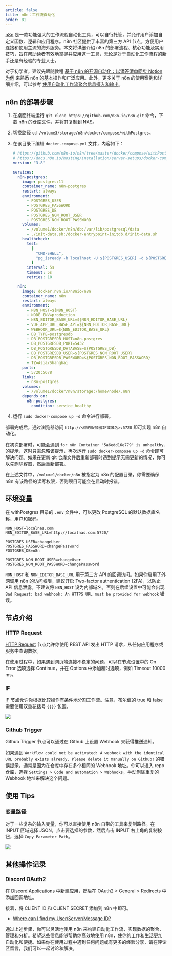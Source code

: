 ```yaml
---
article: false
title: n8n：工作流自动化
order: 81
---
```


[n8n](https://github.com/n8n-io/n8n) 是一款功能强大的工作流程自动化工具，可以自行托管，并允许用户添加自定义函数、逻辑和应用程序。n8n 社区提供了丰富的第三方 API 节点，方便用户连接和使用主流的海外服务。本文将详细介绍 n8n 的部署流程、核心功能及实用技巧，旨在帮助读者有效地掌握并应用这一工具，无论是对于自动化工作流程的新手还是有经验的专业人士。

对于初学者，建议先跟随教程 [基于 n8n 的开源自动化：以滴答清单同步 Notion 为例](https://sspai.com/prime/story/automation-n8n) 来熟悉 n8n 的基本操作和广泛应用。此外，更多关于 n8n 的使用案例和详细介绍，可以参考 [使用自动化工作流聚合信息摄入和输出](https://reorx.com/blog/sharing-my-footprints-automation/)。

## n8n 的部署步骤

1. 在桌面终端运行 `git clone https://github.com/n8n-io/n8n.git` 命令，下载 n8n 的仓库文件，并将其复制到 NAS。
2. 切换路径 `cd /volume3/storage/n8n/docker/compose/withPostgres`。
3. 在该目录下编辑 `docker-compose.yml` 文件，内容如下：

    ```yml
    # https://github.com/n8n-io/n8n/tree/master/docker/compose/withPostgres
    # https://docs.n8n.io/hosting/installation/server-setups/docker-compose/#5-create-docker-compose-file
    version: "3.8"

    services:
      n8n-postgres:
        image: postgres:11
        container_name: n8n-postgres
        restart: always
        environment:
          - POSTGRES_USER
          - POSTGRES_PASSWORD
          - POSTGRES_DB
          - POSTGRES_NON_ROOT_USER
          - POSTGRES_NON_ROOT_PASSWORD
        volumes:
          - /volume1/docker/n8n/db:/var/lib/postgresql/data
          - ./init-data.sh:/docker-entrypoint-initdb.d/init-data.sh
        healthcheck:
          test:
            [
              "CMD-SHELL",
              "pg_isready -h localhost -U ${POSTGRES_USER} -d ${POSTGRES_DB}",
            ]
          interval: 5s
          timeout: 5s
          retries: 10

      n8n:
        image: docker.n8n.io/n8nio/n8n
        container_name: n8n
        restart: always
        environment:
          - N8N_HOST=${N8N_HOST}
          - NODE_ENV=production
          - N8N_EDITOR_BASE_URL=${N8N_EDITOR_BASE_URL}
          - VUE_APP_URL_BASE_API=${N8N_EDITOR_BASE_URL}
          - WEBHOOK_URL=${N8N_EDITOR_BASE_URL}
          - DB_TYPE=postgresdb
          - DB_POSTGRESDB_HOST=n8n-postgres
          - DB_POSTGRESDB_PORT=5432
          - DB_POSTGRESDB_DATABASE=${POSTGRES_DB}
          - DB_POSTGRESDB_USER=${POSTGRES_NON_ROOT_USER}
          - DB_POSTGRESDB_PASSWORD=${POSTGRES_NON_ROOT_PASSWORD}
          - TZ=Asia/Shanghai
        ports:
          - 5720:5678
        links:
          - n8n-postgres
        volumes:
          - /volume1/docker/n8n/storage:/home/node/.n8n
        depends_on:
          n8n-postgres:
            condition: service_healthy
    ```

4. 运行 `sudo docker-compose up -d` 命令进行部署。

部署完成后，通过浏览器访问 `http://<你的服务器IP或域名>:5720` 即可实现 n8n 自动化。

在初次部署时，可能会遇到 `for n8n Container "5a6edd16e779" is unhealthy.` 的提示，这时只需忽略该提示，再次运行 `sudo docker-compose up -d` 命令即可解决问题。如果在更新 git 仓库文件后重新部署时遇到提示无需更新的情况，你可以先删除容器，然后重新部署。

在上述文件中，`/volume1/docker/n8n` 被指定为 n8n 的配置目录，你需要确保 n8n 有该路径的读写权限，否则项目可能会在启动时报错。

## 环境变量

在 withPostgres 目录的 `.env` 文件中，可以更改 PostgreSQL 的默认数据库名称、用户和密码。

```env
N8N_HOST=localnas.com
N8N_EDITOR_BASE_URL=http://localnas.com:5720/

POSTGRES_USER=changeUser
POSTGRES_PASSWORD=changePassword
POSTGRES_DB=n8n

POSTGRES_NON_ROOT_USER=changeUser
POSTGRES_NON_ROOT_PASSWORD=changePassword
```

`N8N_HOST` 和 `N8N_EDITOR_BASE_URL` 用于第三方 API 的回调访问。如果你启用了外网调用 n8n 的访问权限，建议开启 Two-factor authentication (2FA)，以防止 API 信息泄露。不建议将 `N8N_HOST` 设为内部域名，否则在后续设置中可能会出现 `Bad Request: bad webhook: An HTTPS URL must be provided for webhook` 错误。

## 节点介绍

### HTTP Request

[HTTP Request](https://docs.n8n.io/integrations/builtin/core-nodes/n8n-nodes-base.httprequest/) 节点允许你使用 REST API 发出 HTTP 请求，从任何应用程序或服务中查询数据。

在使用过程中，如果遇到网页端连接不稳定的问题，可以在节点设置中的 On Error 选项选择 Continue，并在 Options 中添加超时选项，例如 Timeout 10000 ms。

### IF

[IF](https://docs.n8n.io/integrations/builtin/core-nodes/n8n-nodes-base.if/) 节点允许你根据比较操作有条件地分割工作流。注意，布尔值的 true 和 false 需要使用双重花括号 `{{}}` 包围。

![](https://img.newzone.top/2023-12-12-22-43-08.png?imageMogr2/format/webp?imageMogr2/format/webp/thumbnail/400x)

### Github Trigger

Github Trigger 节点可以通过在 Github 上设置 Webhook 来获得推送通知。

如果遇到 `Workflow could not be activated: A webhook with the identical URL probably exists already. Please delete it manually on Github!` 的错误提示，通常是因为在仓库中存在多个相同的 Webhook 地址。你可以进入 repo 仓库，选择 `Settings > Code and automation > Webhooks`，手动删除重复的 Webhook 地址来解决这个问题。

## 使用 Tips

### 变量路径

对于一些复杂的输入变量，你可以直接使用 n8n 自带的工具来复制路径。在 INPUT 区域选择 JSON，点击要选择的参数，然后点击 INPUT 右上角的复制按钮，选择 `Copy Parameter Path`。

![](https://img.newzone.top/2023-12-14-12-37-36.png?imageMogr2/format/webp)

## 其他操作记录

### Discord OAuth2

在 [Discord Applications](https://discord.com/developers/applications) 中新建应用，然后在 OAuth2 > General > Redirects 中添加回调地址。

接着，将 CLIENT ID 和 CLIENT SECRET 添加到 n8n 中即可。

- [Where can I find my User/Server/Message ID?](https://support.discord.com/hc/en-us/articles/206346498-Where-can-I-find-my-User-Server-Message-ID-)

通过上述步骤，你可以灵活地使用 n8n 来构建自动化工作流，实现数据的聚合、管理和分析。希望这些信息能够帮助你高效地使用 n8n，使你的工作和生活更加自动化和便捷。如果你在使用过程中遇到任何问题或有更多的经验分享，请在评论区留言，我们可以一起讨论和解决。

